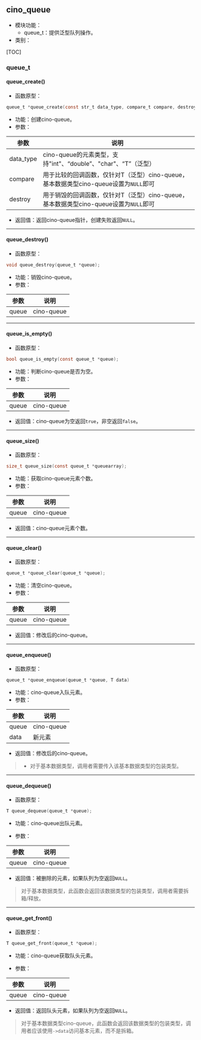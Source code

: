 ## cino_queue

- 模块功能：
    - queue_t：提供泛型队列操作。
- 类别：

[TOC]

<div style="page-break-after: always;"></div>

### queue_t

#### queue_create()

- 函数原型：

```c
queue_t *queue_create(const str_t data_type, compare_t compare, destroy_t destroy);
```

- 功能：创建cino-queue。
- 参数：

| 参数      | 说明                                                         |
| --------- | ------------------------------------------------------------ |
| data_type | cino-queue的元素类型，支持"int"、“double”、"char"、“T”（泛型） |
| compare   | 用于比较的回调函数，仅针对T（泛型）cino-queue，基本数据类型cino-queue设置为`NULL`即可 |
| destroy   | 用于销毁的回调函数，仅针对T（泛型）cino-queue，基本数据类型cino-queue设置为`NULL`即可 |

- 返回值：返回cino-queue指针，创建失败返回`NULL`。

---

#### queue_destroy()

- 函数原型：

```c
void queue_destroy(queue_t *queue);
```

- 功能：销毁cino-queue。
- 参数：

| 参数  | 说明       |
| ----- | ---------- |
| queue | cino-queue |

---

#### queue_is_empty()

- 函数原型：

```c
bool queue_is_empty(const queue_t *queue);
```

- 功能：判断cino-queue是否为空。
- 参数：

| 参数  | 说明       |
| ----- | ---------- |
| queue | cino-queue |

- 返回值：cino-queue为空返回`true`，非空返回`false`。

---

#### queue_size()

- 函数原型：

```c
size_t queue_size(const queue_t *queuearray);
```

- 功能：获取cino-queue元素个数。
- 参数：

| 参数  | 说明       |
| ----- | ---------- |
| queue | cino-queue |

- 返回值：cino-queue元素个数。

---

#### queue_clear()

- 函数原型：

```c
queue_t *queue_clear(queue_t *queue);
```

- 功能：清空cino-queue。
- 参数：

| 参数  | 说明       |
| ----- | ---------- |
| queue | cino-queue |

- 返回值：修改后的cino-queue。

---

#### queue_enqueue()

- 函数原型：

```c
queue_t *queue_enqueue(queue_t *queue, T data)
```

- 功能：cino-queue入队元素。
- 参数：

| 参数   | 说明        |
| ----- | -------------- |
| queue | cino-queue |
| data  | 新元素         |

- 返回值：修改后的cino-queue。

> - 对于基本数据类型，调用者需要传入该基本数据类型的包装类型。

---

#### queue_dequeue()

- 函数原型：

```c
T queue_dequeue(queue_t *queue);
```

- 功能：cino-queue出队元素。

- 参数：

| 参数  | 说明       |
| ----- | ---------- |
| queue | cino-queue |

- 返回值：被删除的元素，如果队列为空返回`NULL`。

> 对于基本数据类型，此函数会返回该数据类型的包装类型，调用者需要拆箱/释放。

---

#### queue_get_front()

- 函数原型：

```c
T queue_get_front(queue_t *queue);
```

- 功能：cino-queue获取队头元素。

- 参数：

| 参数  | 说明       |
| ----- | ---------- |
| queue | cino-queue |

- 返回值：返回队头元素，如果队列为空返回`NULL`。

> 对于基本数据类型cino-queue，此函数会返回该数据类型的包装类型，调用者应该使用`->data`访问基本元素，而不是拆箱。
